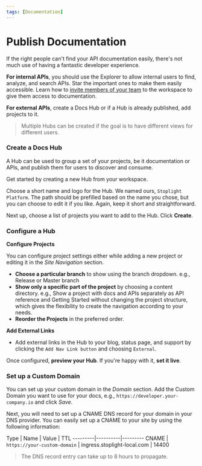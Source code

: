 ```yaml
---
tags: [Documentation]
---
```


# Publish Documentation

If the right people can't find your API documentation easily, there's not much use of having a fantastic developer experience. 

**For internal APIs**, you should use the Explorer to allow internal users to find, analyze, and search APIs. Star the important ones to make them easily accessible. Learn how to [invite members of your team](../1.-setting-up-workspaces/d.inviting-your-team.md) to the workspace to give them access to documentation.

**For external APIs**, create a Docs Hub or if a Hub is already published, add projects to it. 

>Multiple Hubs can be created if the goal is to have different views for different users. 

### Create a Docs Hub

A Hub can be used to group a set of your projects, be it documentation or APIs, and publish them for users to discover and consume. 

Get started by creating a new Hub from your workspace.  

<!--screenshot-->

Choose a short name and logo for the Hub. We named ours, `Stoplight Platform`. The path should be prefilled based on the name you chose, but you can choose to edit it if you like. Again, keep it short and straightforward. 

Next up, choose a list of projects you want to add to the Hub. Click **Create**.

<!--screenshot-->

### Configure a Hub

**Configure Projects**

You can configure project settings either while adding a new project or editing it in the *Site Navigation* section. 

- **Choose a particular branch** to show using the branch dropdown. e.g., Release or Master branch
- **Show only a specific part of the project** by choosing a content directory. e.g., Show a project with docs and APIs separately as API reference and Getting Started without changing the project structure, which gives the flexibility to create the navigation according to your needs. 
- **Reorder the Projects** in the preferred order. 

**Add External Links**

- Add external links in the Hub to your blog, status page, and support by clicking the `Add Nav Link button` and choosing `External`.

Once configured, **preview your Hub**. If you're happy with it, **set it live**.

### Set up a Custom Domain

You can set up your custom domain in the *Domain* section. Add the Custom Domain you want to use for your docs, e.g., `https://developer.your-company.io` and click *Save*. 

Next, you will need to set up a CNAME DNS record for your domain in your DNS provider. You can easily set up a CNAME to your site by using the following information:

Type | Name | Value | TTL
---------|----------|---------
 CNAME | `https://your-custom-domain` | ingress.stoplight-local.com |     14400

> The DNS record entry can take up to 8 hours to propagate. 

<!-- To-do ### Organizing your Hub -->